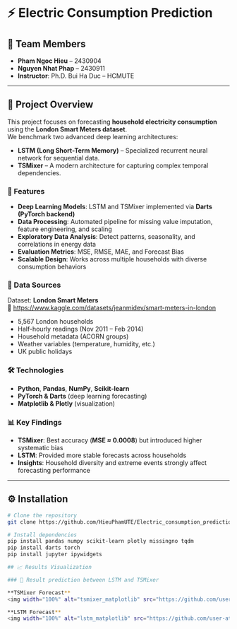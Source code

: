 # ⚡ Electric Consumption Prediction

## 👥 Team Members
- **Pham Ngoc Hieu** – 2430904  
- **Nguyen Nhat Phap** – 2430911  
- **Instructor**: Ph.D. Bui Ha Duc – HCMUTE  

---

## 📌 Project Overview
This project focuses on forecasting **household electricity consumption** using the **London Smart Meters dataset**.  
We benchmark two advanced deep learning architectures:  

- **LSTM (Long Short-Term Memory)** – Specialized recurrent neural network for sequential data.  
- **TSMixer** – A modern architecture for capturing complex temporal dependencies.  

### 🔑 Features
- **Deep Learning Models**: LSTM and TSMixer implemented via **Darts (PyTorch backend)**  
- **Data Processing**: Automated pipeline for missing value imputation, feature engineering, and scaling  
- **Exploratory Data Analysis**: Detect patterns, seasonality, and correlations in energy data  
- **Evaluation Metrics**: MSE, RMSE, MAE, and Forecast Bias  
- **Scalable Design**: Works across multiple households with diverse consumption behaviors  

### 📂 Data Sources
Dataset: **London Smart Meters**  
🔗 https://www.kaggle.com/datasets/jeanmidev/smart-meters-in-london  

- 5,567 London households  
- Half-hourly readings (Nov 2011 – Feb 2014)  
- Household metadata (ACORN groups)  
- Weather variables (temperature, humidity, etc.)  
- UK public holidays  

### 🛠️ Technologies
- **Python**, **Pandas**, **NumPy**, **Scikit-learn**  
- **PyTorch & Darts** (deep learning forecasting)  
- **Matplotlib & Plotly** (visualization)  

### 📊 Key Findings
- **TSMixer**: Best accuracy (**MSE ≈ 0.0008**) but introduced higher systematic bias  
- **LSTM**: Provided more stable forecasts across households  
- **Insights**: Household diversity and extreme events strongly affect forecasting performance  

---

## ⚙️ Installation
```bash
# Clone the repository
git clone https://github.com/HieuPhamUTE/Electric_consumption_prediction

# Install dependencies
pip install pandas numpy scikit-learn plotly missingno tqdm
pip install darts torch
pip install jupyter ipywidgets

## 📈 Results Visualization

### 🔹 Result prediction between LSTM and TSMixer

**TSMixer Forecast**
<img width="100%" alt="tsmixer_matplotlib" src="https://github.com/user-attachments/assets/b6ced161-1299-4fbc-986f-a131a595bb5e" />

**LSTM Forecast**
<img width="100%" alt="lstm_matplotlib" src="https://github.com/user-attachments/assets/4f5c8b84-201b-457b-a9e6-69b39c83b919" />




